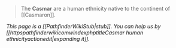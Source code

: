 > The **Casmar** are a human ethnicity native to the continent of [[Casmaron]].



*This page is a [[PathfinderWikiStub|stub]]. You can help us by [[httpspathfinderwikicomwindexphptitleCasmar human ethnicityactionedit|expanding it]].*








